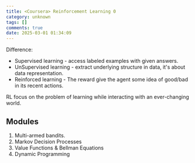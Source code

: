 ```yaml
---
title: <Coursera> Reinforcement Learning 0
category: unknown
tags: []
comments: true
date: 2025-03-01 01:34:09
---
```


Difference:

* Supervised learning - access labeled examples with given answers. 
* UnSupervised learning - extract underlying structure in data, it's about data representation. 
* Reinforced learning - The reward give the agent some idea of good/bad in its recent actions. 

RL focus on the problem of learning while interacting with an ever-changing world. 

## Modules

1. Multi-armed bandits.
1. Markov Decision Processes
1. Value Functions & Bellman Equations
1. Dynamic Programming


